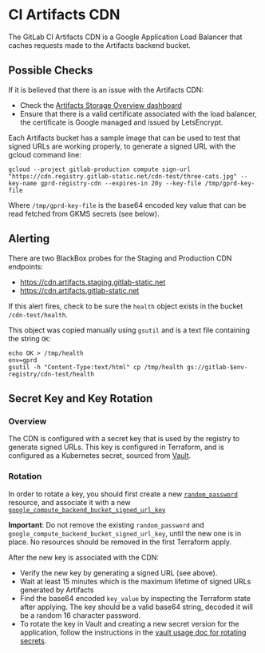 # CI Artifacts CDN

The GitLab CI Artifacts CDN is a Google Application Load Balancer that caches requests made to the Artifacts backend bucket.

## Possible Checks

If it is believed that there is an issue with the Artifacts CDN:

- Check the [Artifacts Storage Overview dashboard](https://dashboards.gitlab.net/d/google-cloud-storage-artifacts-cdn/google-cloud-storage-artifact-cdn-detail?from=now-6h%2Fm&to=now%2Fm&var-PROMETHEUS_DS=Global&var-environment=gprd&var-stage=main&orgId=1)
- Ensure that there is a valid certificate associated with the load balancer, the certificate is Google managed and issued by LetsEncrypt.

Each Artifacts bucket has a sample image that can be used to test that signed URLs are working properly, to generate a signed URL with the gcloud command line:

```
gcloud --project gitlab-production compute sign-url "https://cdn.registry.gitlab-static.net/cdn-test/three-cats.jpg" --key-name gprd-registry-cdn --expires-in 20y --key-file /tmp/gprd-key-file
```

Where `/tmp/gprd-key-file` is the base64 encoded key value that can be read fetched from GKMS secrets (see below).

## Alerting

There are two BlackBox probes for the Staging and Production CDN endpoints:

- <https://cdn.artifacts.staging.gitlab-static.net>
- <https://cdn.artifacts.gitlab-static.net>

If this alert fires, check to be sure the `health` object exists in the bucket `/cdn-test/health`.

This object was copied manually using `gsutil` and is a text file containing the string `OK`:

```
echo OK > /tmp/health
env=gprd
gsutil -h "Content-Type:text/html" cp /tmp/health gs://gitlab-$env-registry/cdn-test/health
```

## Secret Key and Key Rotation

### Overview

The CDN is configured with a secret key that is used by the registry to generate signed URLs. This key is configured in Terraform, and is configured as a Kubernetes secret, sourced from [Vault](https://gitlab.com/gitlab-com/runbooks/-/blob/master/docs/vault/usage.md#external-secrets-in-kubernetes).

### Rotation

In order to rotate a key, you should first create a new [`random_password`](https://ops.gitlab.net/gitlab-com/gl-infra/config-mgmt/-/blob/05e2b7dbbe1fc46740b16efe9e15802ec26eea01/modules/lb-cdn/main.tf#L1-4) resource, and associate it with a new [`google_compute_backend_bucket_signed_url_key`](https://ops.gitlab.net/gitlab-com/gl-infra/config-mgmt/-/blob/05e2b7dbbe1fc46740b16efe9e15802ec26eea01/modules/lb-cdn/main.tf#L15-20)

**Important**: Do not remove the existing `random_password` and `google_compute_backend_bucket_signed_url_key`, until the new one is in place. No resources should be removed in the first Terraform apply.

After the new key is associated with the CDN:

- Verify the new key by generating a signed URL (see above).
- Wait at least 15 minutes which is the maximum lifetime of signed URLs generated by Artifacts
- Find the base64 encoded `key_value`  by inspecting the Terraform state after applying. The key should be a valid base64 string, decoded it will be a random 16 character password.
- To rotate the key in Vault and creating a new secret version for the application, follow the instructions in the [vault usage doc for rotating secrets](https://gitlab.com/gitlab-com/runbooks/-/blob/master/docs/vault/usage.md#rotating-kubernetes-secrets).
